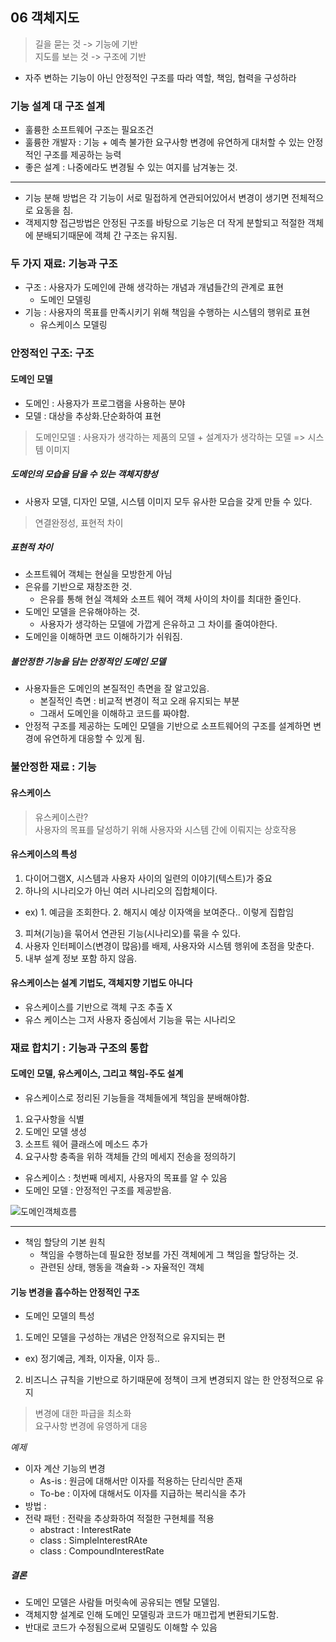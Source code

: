 ## 06 객체지도
> 길을 묻는 것 -> 기능에 기반</br>
> 지도를 보는 것 -> 구조에 기반
- 자주 변하는 기능이 아닌 안정적인 구조를 따라 역할, 책임, 협력을 구성하라

### 기능 설계 대 구조 설계
- 훌륭한 소프트웨어 구조는 필요조건
- 훌륭한 개발자 : 기능 + 예측 불가한 요구사항 변경에 유연하게 대처할 수 있는 안정적인 구조를 제공하는 능력
- 좋은 설계 : 나중에라도 변경될 수 있는 여지를 남겨놓는 것.
----
- 기능 분해 방법은 각 기능이 서로 밀접하게 연관되어있어서 변경이 생기면 전체적으로 요동을 침.
- 객제지향 접근방법은 안정된 구조를 바탕으로 기능은 더 작게 분할되고 적절한 객체에 분배되기때문에 객체 간 구조는 유지됨.




### 두 가지 재료: 기능과 구조
- 구조 : 사용자가 도메인에 관해 생각하는 개념과 개념들간의 관계로 표현
  - 도메인 모델링
- 기능 : 사용자의 목표를 만족시키기 위해 책임을 수행하는 시스템의 행위로 표현
  - 유스케이스 모델링

### 안정적인 구조: 구조
#### 도메인 모델
- 도메인 : 사용자가 프로그램을 사용하는 분야
- 모델 : 대상을 추상화.단순화하여 표현
> 도메인모델 : 사용자가 생각하는 제품의 모델 + 설계자가 생각하는 모델 => 시스템 이미지 

##### 도메인의 모습을 담을 수 있는 객체지향성
- 사용자 모델, 디자인 모델, 시스템 이미지 모두 유사한 모습을 갖게 만들 수 있다.
> 연결완정성, 표현적 차이

##### 표현적 차이
- 소프트웨어 객체는 현실을 모방한게 아님
- 은유를 기반으로 재창조한 것.
  - 은유를 통해 현실 객체와 소프트 웨어 객체 사이의 차이를 최대한 줄인다.
- 도메인 모델을 은유해야하는 것.
  - 사용자가 생각하는 모델에 가깝게 은유하고 그 차이를 줄여야한다.
- 도메인을 이해하면 코드 이해하기가 쉬워짐. 
 
##### 불안정한 기능을 담는 안정적인 도메인 모델
- 사용자들은 도메인의 본질적인 측면을 잘 알고있음.
  - 본질적인 측면 : 비교적 변경이 적고 오래 유지되는 부분
  - 그래서 도메인을 이해하고 코드를 짜야함.
- 안정적 구조를 제공하는 도메인 모델을 기반으로 소프트웨어의 구조를 설계하면 변경에 유연하게 대응할 수 있게 됨.


### 불안정한 재료 : 기능
#### 유스케이스 
>유스케이스란? </br> 사용자의 목표를 달성하기 위해 사용자와 시스템 간에 이뤄지는 상호작용

#### 유스케이스의 특성
1. 다이어그램X, 시스템과 사용자 사이의 일련의 이야기(텍스트)가 중요
2. 하나의 시나리오가 아닌 여러 시나리오의 집합체이다. 
  - ex) 1. 예금을 조회한다. 2. 해지시 예상 이자액을 보여준다.. 이렇게 집합임
3. 피쳐(기능)을 묶어서 연관된 기능(시나리오)를 묶을 수 있다.
4. 사용자 인터페이스(변경이 많음)를 배제, 사용자와 시스템 행위에 초점을 맞춘다.
5. 내부 설계 정보 포함 하지 않음.

#### 유스케이스는 설계 기법도, 객체지향 기법도 아니다
- 유스케이스를 기반으로 객체 구조 추출 X
- 유스 케이스는 그저 사용자 중심에서 기능을 묶는 시나리오

### 재료 합치기 : 기능과 구조의 통합
#### 도메인 모델, 유스케이스, 그리고 책임-주도 설계
- 유스케이스로 정리된 기능들을 객체들에게 책임을 분배해야함.
1. 요구사항을 식별
2. 도메인 모델 생성
3. 소프트 웨어 클래스에 메소드 추가
4. 요구사항 충족을 위하 객체들 간의 메세지 전송을 정의하기

- 유스케이스 : 첫번째 메세지, 사용자의 목표를 알 수 있음
- 도메인 모델 : 안정적인 구조를 제공받음.

![도메인객체흐름](https://user-images.githubusercontent.com/9546801/102687617-a7264300-4233-11eb-89c8-9bf358843ea3.png)



-----------------------------------------
- 책임 할당의 기본 원칙
  - 책임을 수행하는데 필요한 정보를 가진 객체에게 그 책임을 할당하는 것.
  - 관련된 상태, 행동을 객슐화 -> 자율적인 객체
  





#### 기능 변경을 흡수하는 안정적인 구조
- 도메인 모델의 특성
1. 도메인 모델을 구성하는 개념은 안정적으로 유지되는 편 
  - ex) 정기예금, 계좌, 이자율, 이자 등..
2. 비즈니스 규칙을 기반으로 하기때문에 정책이 크게 변경되지 않는 한 안정적으로 유지
> 변경에 대한 파급을 최소화</br>
> 요구사항 변경에 유영하게 대응


*예제*
- 이자 계산 기능의 변경
  - As-is : 원금에 대해서만 이자를 적용하는 단리식만 존재
  - To-be : 이자에 대해서도 이자를 지급하는 복리식을 추가
 - 방법 :
  - 전략 패턴 : 전략을 추상화하여 적절한 구현체를 적용
    - abstract : InterestRate
    - class : SimpleInterestRAte
    - class : CompoundInterestRate
    
  
  
  ##### 결론
  - 도메인 모델은 사람들 머릿속에 공유되는 멘탈 모델임. 
  - 객체지향 설계로 인해 도메인 모델링과 코드가 매끄럽게 변환되기도함.
  - 반대로 코드가 수정됨으로써 모델링도 이해할 수 있음









